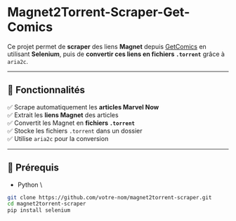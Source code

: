 # Magnet2Torrent-Scraper-Get-Comics

Ce projet permet de **scraper** des liens **Magnet** depuis [GetComics](https://getcomics.org/) en utilisant **Selenium**, puis de **convertir ces liens en fichiers `.torrent`** grâce à `aria2c`.

---

## 🚀 Fonctionnalités
✅ Scrape automatiquement les **articles Marvel Now**  
✅ Extrait les **liens Magnet** des articles  
✅ Convertit les Magnet en **fichiers `.torrent`**  
✅ Stocke les fichiers `.torrent` dans un dossier  
✅ Utilise `aria2c` pour la conversion  

---

## 📌 Prérequis
- Python  \
```bash
git clone https://github.com/votre-nom/magnet2torrent-scraper.git
cd magnet2torrent-scraper
pip install selenium
```

